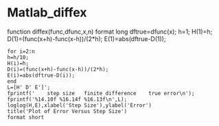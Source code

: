 # Matlab_diffex

function diffex(func,dfunc,x,n)
    format long
    dftrue=dfunc(x);
    h=1;
    H(1)=h;
    D(1)=(func(x+h)-func(x-h))/(2*h);
    E(1)=abs(dftrue-D(1));

    for i=2:n
    h=h/10;
    H(i)=h;
    D(i)=(func(x+h)-func(x-h))/(2*h);
    E(i)=abs(dftrue-D(i));
    end
    L=[H' D' E']';
    fprintf('    step size   finite difference    true error\n');
    fprintf('%14.10f %16.14f %16.13f\n',L);
    loglog(H,E),xlabel('Step Size'),ylabel('Error')
    title('Plot of Error Versus Step Size')
    format short
